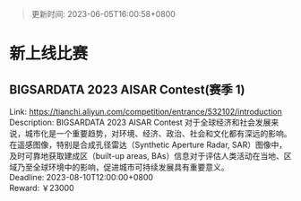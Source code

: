 > 更新时间: 2023-06-05T16:00:58+0800 

# 新上线比赛


## BIGSARDATA 2023 AISAR Contest(赛季 1)
Link: https://tianchi.aliyun.com/competition/entrance/532102/introduction  
Description: BIGSARDATA 2023 AISAR Contest
对于全球经济和社会发展来说，城市化是一个重要趋势，对环境、经济、政治、社会和文化都有深远的影响。在遥感图像，特别是合成孔径雷达（Synthetic Aperture Radar, SAR）图像中，及时可靠地获取建成区（built-up areas, BAs）信息对于评估人类活动在当地、区域乃至全球环境中的影响，促进城市可持续发展具有重要意义。  
Deadline: 2023-08-10T12:00:00+0800  
Reward: ￥23000  

